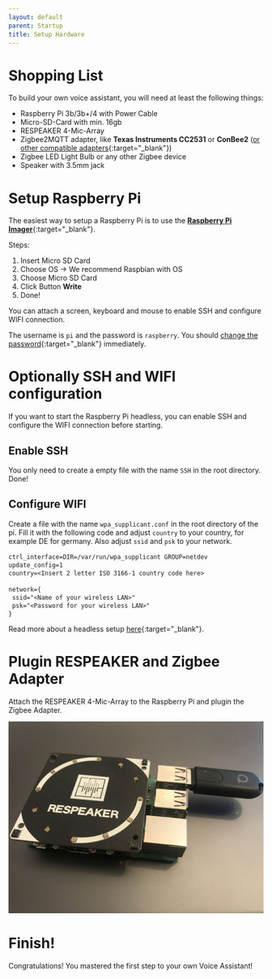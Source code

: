 ```yaml
---
layout: default
parent: Startup
title: Setup Hardware
---
```


# Shopping List

To build your own voice assistant, you will need at least the following things:

* Raspberry Pi 3b/3b+/4 with Power Cable
* Micro-SD-Card with min. 16gb
* RESPEAKER 4-Mic-Array
* Zigbee2MQTT adapter, like **Texas Instruments CC2531** or **ConBee2** 
([or other compatible adapters](https://www.zigbee2mqtt.io/information/supported_adapters){:target="_blank"})
* Zigbee LED Light Bulb or any other Zigbee device
* Speaker with 3.5mm jack

# Setup Raspberry Pi

The easiest way to setup a Raspberry Pi is to use the 
[**Raspberry Pi Imager**](https://www.raspberrypi.org/software/){:target="_blank"}.

Steps:
1. Insert Micro SD Card
2. Choose OS -> We recommend Raspbian with OS
3. Choose Micro SD Card
4. Click Button **Write**
5. Done!

You can attach a screen, keyboard and mouse to enable SSH and configure WIFI connection.

The username is ``pi`` and the password is ``raspberry``. 
You should [change the password](https://www.raspberrypi.org/documentation/linux/usage/users.md){:target="_blank"} 
immediately.

# Optionally SSH and WIFI configuration

If you want to start the Raspberry Pi headless, you can enable SSH and configure the WIFI connection before starting.

## Enable SSH

You only need to create a empty file with the name ``SSH`` in the root directory. Done!

## Configure WIFI

Create a file with the name ``wpa_supplicant.conf`` in the root directory of the pi. Fill it with the following code
and adjust ``country`` to your country, for example DE for germany. 
Also adjust ``ssid`` and ``psk`` to your network. 

```
ctrl_interface=DIR=/var/run/wpa_supplicant GROUP=netdev
update_config=1
country=<Insert 2 letter ISO 3166-1 country code here>

network={
 ssid="<Name of your wireless LAN>"
 psk="<Password for your wireless LAN>"
}
```

Read more about a headless setup 
[here](https://www.raspberrypi.org/documentation/configuration/wireless/headless.md){:target="_blank"}.

# Plugin RESPEAKER and Zigbee Adapter

Attach the RESPEAKER 4-Mic-Array to the Raspberry Pi and plugin the Zigbee Adapter.

![Raspberry Pi with RESPEAKER and ConBee2](../../assets/rpi_respeaker_conbee2.jpg)


# Finish!

Congratulations! You mastered the first step to your own Voice Assistant! 
 


